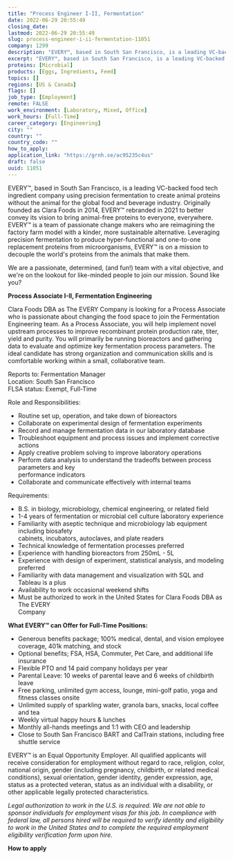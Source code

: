 ```yaml
---
title: "Process Engineer I-II, Fermentation"
date: 2022-06-29 20:55:49
closing_date: 
lastmod: 2022-06-29 20:55:49
slug: process-engineer-i-ii-fermentation-11051
company: 1299
description: "EVERY™, based in South San Francisco, is a leading VC-backed food tech ingredient company using precision fermentation to create animal proteins without the animal for the global food and beverage industry. Originally founded as Clara Foods in 2014, EVERY™ rebranded in 2021 to better convey its vision to bring animal-free proteins to everyone, everywhere. EVERY™ is a team of passionate change makers who are reimagining the factory farm model with a kinder, more sustainable alternative."
excerpt: "EVERY™, based in South San Francisco, is a leading VC-backed food tech ingredient company using precision fermentation to create animal proteins without the animal for the global food and beverage industry. Originally founded as Clara Foods in 2014, EVERY™ rebranded in 2021 to better convey its vision to bring animal-free proteins to everyone, everywhere. EVERY™ is a team of passionate change makers who are reimagining the factory farm model with a kinder, more sustainable alternative."
proteins: [Microbial]
products: [Eggs, Ingredients, Feed]
topics: []
regions: [US & Canada]
flags: []
job_type: [Employment]
remote: FALSE
work_environment: [Laboratory, Mixed, Office]
work_hours: [Full-Time]
career_category: [Engineering]
city: ""
country: ""
country_code: ""
how_to_apply: 
application_link: "https://grnh.se/ac95235c4us"
draft: false
uuid: 11051
---
```

EVERY™, based in South San Francisco, is a leading VC-backed food tech
ingredient company using precision fermentation to create animal
proteins without the animal for the global food and beverage industry.
Originally founded as Clara Foods in 2014, EVERY™ rebranded in 2021 to
better convey its vision to bring animal-free proteins to everyone,
everywhere. EVERY™ is a team of passionate change makers who are
reimagining the factory farm model with a kinder, more sustainable
alternative. Leveraging precision fermentation to produce
hyper-functional and one-to-one replacement proteins from
microorganisms, EVERY™ is on a mission to decouple the world's proteins
from the animals that make them.

We are a passionate, determined, (and fun!) team with a vital objective,
and we\'re on the lookout for like-minded people to join our mission.
Sound like you?

**Process Associate I-II, Fermentation Engineering**

Clara Foods DBA as The EVERY Company is looking for a Process Associate
who is passionate about changing the food space to join the Fermentation
Engineering team. As a Process Associate, you will help implement novel
upstream processes to improve recombinant protein production rate,
titer, yield and purity. You will primarily be running bioreactors and
gathering data to evaluate and optimize key fermentation process
parameters. The ideal candidate has strong organization and
communication skills and is comfortable working within a small,
collaborative team.

Reports to: Fermentation Manager\
Location: South San Francisco\
FLSA status: Exempt, Full-Time

Role and Responsibilities:

-   Routine set up, operation, and take down of bioreactors
-   Collaborate on experimental design of fermentation experiments
-   Record and manage fermentation data in our laboratory database
-   Troubleshoot equipment and process issues and implement corrective
    actions
-   Apply creative problem solving to improve laboratory operations
-   Perform data analysis to understand the tradeoffs between process
    parameters and key\
    performance indicators
-   Collaborate and communicate effectively with internal teams

Requirements:

-   B.S. in biology, microbiology, chemical engineering, or related
    field
-   1-4 years of fermentation or microbial cell culture laboratory
    experience
-   Familiarity with aseptic technique and microbiology lab equipment
    including biosafety\
    cabinets, incubators, autoclaves, and plate readers
-   Technical knowledge of fermentation processes preferred
-   Experience with handling bioreactors from 250mL - 5L
-   Experience with design of experiment, statistical analysis, and
    modeling preferred
-   Familiarity with data management and visualization with SQL and
    Tableau is a plus
-   Availability to work occasional weekend shifts
-   Must be authorized to work in the United States for Clara Foods DBA
    as The EVERY\
    Company

**What EVERY™ can Offer for Full-Time Positions:**

-   Generous benefits package; 100% medical, dental, and vision employee
    coverage, 401k matching, and stock
-   Optional benefits; FSA, HSA, Commuter, Pet Care, and additional life
    insurance
-   Flexible PTO and 14 paid company holidays per year
-   Parental Leave: 10 weeks of parental leave and 6 weeks of childbirth
    leave
-   Free parking, unlimited gym access, lounge, mini-golf patio, yoga
    and fitness classes onsite
-   Unlimited supply of sparkling water, granola bars, snacks, local
    coffee and tea
-   Weekly virtual happy hours & lunches
-   Monthly all-hands meetings and 1:1 with CEO and leadership
-   Close to South San Francisco BART and CalTrain stations, including
    free shuttle service

EVERY™ is an Equal Opportunity Employer. All qualified applicants will
receive consideration for employment without regard to race, religion,
color, national origin, gender (including pregnancy, childbirth, or
related medical conditions), sexual orientation, gender identity, gender
expression, age, status as a protected veteran, status as an individual
with a disability, or other applicable legally protected
characteristics.

*Legal authorization to work in the U.S. is required. We are not able to
sponsor individuals for employment visas for this job.* *In compliance
with federal law, all persons hired will be required to verify identity
and eligibility to work in the United States and to complete the
required employment eligibility verification form upon hire.*


**How to apply**




